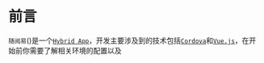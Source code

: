 # 前言

`随阅易`()是一个[`Hybrid App`](http://baike.baidu.com/link?url=fQvy_cowKwfOqACeTFFsrCQ0eIcTzi_JpjBNDBy27ajYOWpVWPOO7iZCmq7kHaT4VxQhEpA2lMp5ADmpqJKp0K)，开发主要涉及到的技术包括[`Cordova`](http://cordova.apache.org)和[`Vue.js`](https://cn.vuejs.org)，在开始前你需要了解相关环境的配置以及